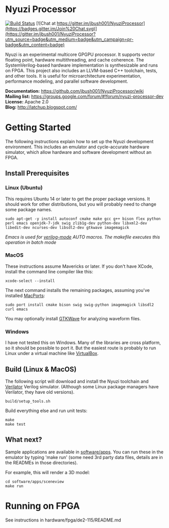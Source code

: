 # Nyuzi Processor
[![Build Status](https://travis-ci.org/jbush001/NyuziProcessor.svg?branch=master)](https://travis-ci.org/jbush001/NyuziProcessor)
[![Chat at https://gitter.im/jbush001/NyuziProcessor](https://badges.gitter.im/Join%20Chat.svg)](https://gitter.im/jbush001/NyuziProcessor?utm_source=badge&utm_medium=badge&utm_campaign=pr-badge&utm_content=badge)

Nyuzi is an experimental multicore GPGPU processor. It supports vector floating
point, hardware multithreading, and cache coherence. The SystemVerilog-based
hardware implementation is synthesizable and runs on FPGA. This project also
includes an LLVM-based C++ toolchain, tests, and other tools. It is useful
for microarchitecture experimentation, performance modeling, and parallel
software development.

**Documentation:** https://github.com/jbush001/NyuziProcessor/wiki    
**Mailing list:** https://groups.google.com/forum/#!forum/nyuzi-processor-dev   
**License:** Apache 2.0   
**Blog:** http://latchup.blogspot.com/   

# Getting Started

The following instructions explain how to set up the Nyuzi development
environment. This includes an emulator and cycle-accurate hardware simulator,
which allow hardware and software development without an FPGA.

## Install Prerequisites

### Linux (Ubuntu)

This requires Ubuntu 14 or later to get the proper package versions. It should
work for other distributions, but you will probably need to change some package
names.

	sudo apt-get -y install autoconf cmake make gcc g++ bison flex python perl emacs openjdk-7-jdk swig zlib1g-dev python-dev libxml2-dev libedit-dev ncurses-dev libsdl2-dev gtkwave imagemagick

*Emacs is used for [verilog-mode](http://www.veripool.org/wiki/verilog-mode) AUTO macros.
The makefile executes this operation in batch mode*

### MacOS

These instructions assume Mavericks or later. If you don't have XCode, install
the command line compiler like this:

    xcode-select --install

The next command installs the remaining packages, assuming you've installed
[MacPorts](https://www.macports.org/install.php):

    sudo port install cmake bison swig swig-python imagemagick libsdl2 curl emacs

You may optionally install [GTKWave](http://gtkwave.sourceforge.net/) for analyzing
waveform files.

### Windows

I have not tested this on Windows. Many of the libraries are cross platform, so
it should be possible to port it. But the easiest route is probably to run
Linux under a virtual machine like [VirtualBox](https://www.virtualbox.org/wiki/Downloads).

## Build (Linux & MacOS)

The following script will download and install the Nyuzi toolchain and
[Verilator](http://www.veripool.org/wiki/verilator) Verilog simulator.
(Although some Linux package managers have Verilator, they have old versions).

    build/setup_tools.sh

Build everything else and run unit tests:

	make
    make test

## What next?

Sample applications are available in [software/apps](software/apps). You can
run these in the emulator by typing 'make run' (some need 3rd party data
files, details are in the READMEs in those directories).

For example, this will render a 3D model:

    cd software/apps/sceneview
    make run

# Running on FPGA

See instructions in hardware/fpga/de2-115/README.md

